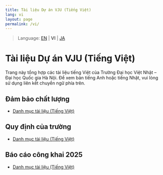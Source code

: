 ```yaml
---
title: Tài liệu Dự án VJU (Tiếng Việt)
lang: vi
layout: page
permalink: /vi/
---
```


> Language: [EN](/) | **VI** | [JA](/ja/)

# Tài liệu Dự án VJU (Tiếng Việt)

Trang này tổng hợp các tài liệu tiếng Việt của Trường Đại học Việt Nhật – Đại học Quốc gia Hà Nội. Để xem bản tiếng Anh hoặc tiếng Nhật, vui lòng sử dụng liên kết chuyển ngữ phía trên.

## Đảm bảo chất lượng

- [Danh mục tài liệu (Tiếng Việt)](./Quality%20Assurance/Vietnamese/)

## Quy định của trường

- [Danh mục tài liệu (Tiếng Việt)](./University%20Regulations/Vietnamese/)

## Báo cáo công khai 2025

- [Danh mục tài liệu (Tiếng Việt)](./Public%20Report%202025/Vietnamese/)

